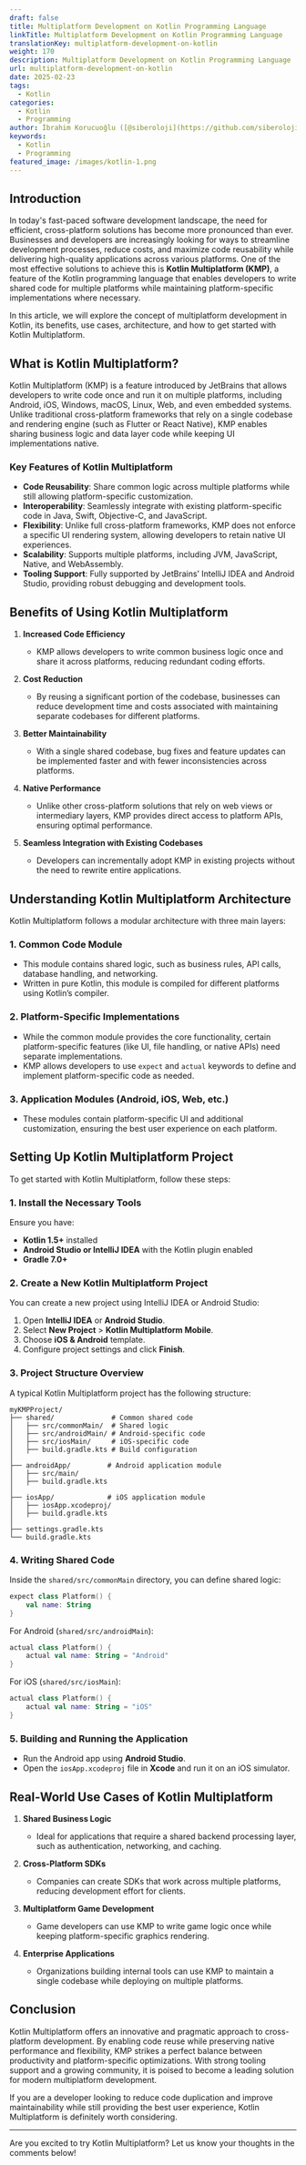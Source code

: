 ```yaml
---
draft: false
title: Multiplatform Development on Kotlin Programming Language
linkTitle: Multiplatform Development on Kotlin Programming Language
translationKey: multiplatform-development-on-kotlin
weight: 170
description: Multiplatform Development on Kotlin Programming Language
url: multiplatform-development-on-kotlin
date: 2025-02-23
tags:
  - Kotlin
categories:
  - Kotlin
  - Programming
author: İbrahim Korucuoğlu ([@siberoloji](https://github.com/siberoloji))
keywords:
  - Kotlin
  - Programming
featured_image: /images/kotlin-1.png
---
```

## Introduction

In today's fast-paced software development landscape, the need for efficient, cross-platform solutions has become more pronounced than ever. Businesses and developers are increasingly looking for ways to streamline development processes, reduce costs, and maximize code reusability while delivering high-quality applications across various platforms. One of the most effective solutions to achieve this is **Kotlin Multiplatform (KMP)**, a feature of the Kotlin programming language that enables developers to write shared code for multiple platforms while maintaining platform-specific implementations where necessary.

In this article, we will explore the concept of multiplatform development in Kotlin, its benefits, use cases, architecture, and how to get started with Kotlin Multiplatform.

## What is Kotlin Multiplatform?

Kotlin Multiplatform (KMP) is a feature introduced by JetBrains that allows developers to write code once and run it on multiple platforms, including Android, iOS, Windows, macOS, Linux, Web, and even embedded systems. Unlike traditional cross-platform frameworks that rely on a single codebase and rendering engine (such as Flutter or React Native), KMP enables sharing business logic and data layer code while keeping UI implementations native.

### Key Features of Kotlin Multiplatform

- **Code Reusability**: Share common logic across multiple platforms while still allowing platform-specific customization.
- **Interoperability**: Seamlessly integrate with existing platform-specific code in Java, Swift, Objective-C, and JavaScript.
- **Flexibility**: Unlike full cross-platform frameworks, KMP does not enforce a specific UI rendering system, allowing developers to retain native UI experiences.
- **Scalability**: Supports multiple platforms, including JVM, JavaScript, Native, and WebAssembly.
- **Tooling Support**: Fully supported by JetBrains’ IntelliJ IDEA and Android Studio, providing robust debugging and development tools.

## Benefits of Using Kotlin Multiplatform

1. **Increased Code Efficiency**
   - KMP allows developers to write common business logic once and share it across platforms, reducing redundant coding efforts.

2. **Cost Reduction**
   - By reusing a significant portion of the codebase, businesses can reduce development time and costs associated with maintaining separate codebases for different platforms.

3. **Better Maintainability**
   - With a single shared codebase, bug fixes and feature updates can be implemented faster and with fewer inconsistencies across platforms.

4. **Native Performance**
   - Unlike other cross-platform solutions that rely on web views or intermediary layers, KMP provides direct access to platform APIs, ensuring optimal performance.

5. **Seamless Integration with Existing Codebases**
   - Developers can incrementally adopt KMP in existing projects without the need to rewrite entire applications.

## Understanding Kotlin Multiplatform Architecture

Kotlin Multiplatform follows a modular architecture with three main layers:

### 1. **Common Code Module**

- This module contains shared logic, such as business rules, API calls, database handling, and networking.
- Written in pure Kotlin, this module is compiled for different platforms using Kotlin’s compiler.

### 2. **Platform-Specific Implementations**

- While the common module provides the core functionality, certain platform-specific features (like UI, file handling, or native APIs) need separate implementations.
- KMP allows developers to use `expect` and `actual` keywords to define and implement platform-specific code as needed.

### 3. **Application Modules (Android, iOS, Web, etc.)**

- These modules contain platform-specific UI and additional customization, ensuring the best user experience on each platform.

## Setting Up Kotlin Multiplatform Project

To get started with Kotlin Multiplatform, follow these steps:

### 1. **Install the Necessary Tools**

Ensure you have:

- **Kotlin 1.5+** installed
- **Android Studio or IntelliJ IDEA** with the Kotlin plugin enabled
- **Gradle 7.0+**

### 2. **Create a New Kotlin Multiplatform Project**

You can create a new project using IntelliJ IDEA or Android Studio:

1. Open **IntelliJ IDEA** or **Android Studio**.
2. Select **New Project** > **Kotlin Multiplatform Mobile**.
3. Choose **iOS & Android** template.
4. Configure project settings and click **Finish**.

### 3. **Project Structure Overview**

A typical Kotlin Multiplatform project has the following structure:

```
myKMPProject/
├── shared/              # Common shared code
│   ├── src/commonMain/  # Shared logic
│   ├── src/androidMain/ # Android-specific code
│   ├── src/iosMain/     # iOS-specific code
│   ├── build.gradle.kts # Build configuration
│
├── androidApp/         # Android application module
│   ├── src/main/
│   ├── build.gradle.kts
│
├── iosApp/             # iOS application module
│   ├── iosApp.xcodeproj/
│   ├── build.gradle.kts
│
├── settings.gradle.kts
└── build.gradle.kts
```

### 4. **Writing Shared Code**

Inside the `shared/src/commonMain` directory, you can define shared logic:

```kotlin
expect class Platform() {
    val name: String
}
```

For Android (`shared/src/androidMain`):

```kotlin
actual class Platform() {
    actual val name: String = "Android"
}
```

For iOS (`shared/src/iosMain`):

```kotlin
actual class Platform() {
    actual val name: String = "iOS"
}
```

### 5. **Building and Running the Application**

- Run the Android app using **Android Studio**.
- Open the `iosApp.xcodeproj` file in **Xcode** and run it on an iOS simulator.

## Real-World Use Cases of Kotlin Multiplatform

1. **Shared Business Logic**
   - Ideal for applications that require a shared backend processing layer, such as authentication, networking, and caching.

2. **Cross-Platform SDKs**
   - Companies can create SDKs that work across multiple platforms, reducing development effort for clients.

3. **Multiplatform Game Development**
   - Game developers can use KMP to write game logic once while keeping platform-specific graphics rendering.

4. **Enterprise Applications**
   - Organizations building internal tools can use KMP to maintain a single codebase while deploying on multiple platforms.

## Conclusion

Kotlin Multiplatform offers an innovative and pragmatic approach to cross-platform development. By enabling code reuse while preserving native performance and flexibility, KMP strikes a perfect balance between productivity and platform-specific optimizations. With strong tooling support and a growing community, it is poised to become a leading solution for modern multiplatform development.

If you are a developer looking to reduce code duplication and improve maintainability while still providing the best user experience, Kotlin Multiplatform is definitely worth considering.

---
Are you excited to try Kotlin Multiplatform? Let us know your thoughts in the comments below!
